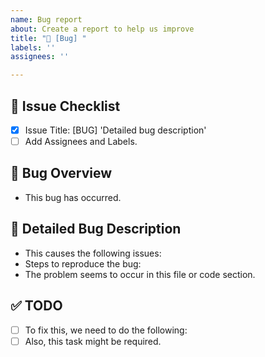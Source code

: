 ```yaml
---
name: Bug report
about: Create a report to help us improve
title: "🚨 [Bug] "
labels: ''
assignees: ''

---
```


## 🚨 Issue Checklist

- [x] Issue Title: [BUG] 'Detailed bug description'
- [ ] Add Assignees and Labels.

## 🐛 Bug Overview

- This bug has occurred.

## 🐞 Detailed Bug Description

- This causes the following issues:
- Steps to reproduce the bug:
- The problem seems to occur in this file or code section.

## ✅ TODO

- [ ] To fix this, we need to do the following:
- [ ] Also, this task might be required.
